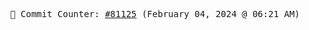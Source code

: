 <p align="center">
    <samp>
        📮 Commit Counter: <a href="https://github.com/Javascript-void0/Javascript-void0/commits/main">#81125</a> (February 04, 2024 @ 06:21 AM)
    </samp>
</p>